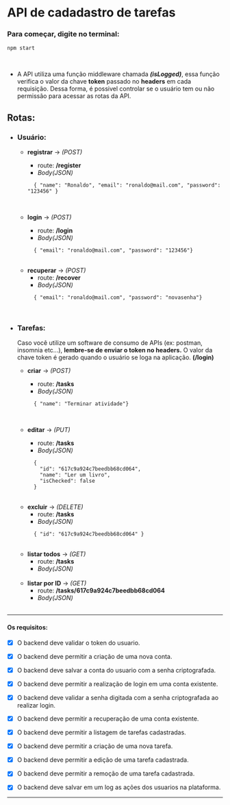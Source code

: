 # API de cadadastro de tarefas

### Para começar, digite no terminal:
 ``` 
npm start 
 ```

<br>

- A API utiliza uma função middleware chamada ***(isLogged)***, essa função verifica o valor da chave **token** passado no **headers** em cada requisição. Dessa forma, é possivel controlar se o usuário tem ou não permissão para acessar as rotas da API.

## **Rotas**:

- ### **Usuário:**

  - **registrar** -> *(POST)*
    - route: **/register** 
    - *Body(JSON)*
    ```
      { "name": "Ronaldo", "email": "ronaldo@mail.com", "password": "123456" }
    ``` 

    <br>

  - **login** -> *(POST)*
    - route: **/login**
    - *Body(JSON)*
    ```
      { "email": "ronaldo@mail.com", "password": "123456"}
    ``` 

  <br>

  - **recuperar** -> *(POST)* 
    - route: **/recover** 
    - *Body(JSON)*
    ```
      { "email": "ronaldo@mail.com", "password": "novasenha"}
    ``` 

  <br>

- ### **Tarefas:**

  Caso você utilize um software de consumo de APIs (ex: postman, insomnia etc...), **lembre-se de enviar o token no headers.**
  O valor da chave token é gerado quando o usuário se loga na aplicação. **(/login)**

  - **criar** -> *(POST)*
    - route: **/tasks** 
    - *Body(JSON)*
    ```
      { "name": "Terminar atividade"}
    ``` 

    <br>

  - **editar** -> *(PUT)*
    - route: **/tasks**
    - *Body(JSON)*
    ```
      { 
        "id": "617c9a924c7beedbb68cd064", 
        "name": "Ler um livro", 
        "isChecked": false
      }
    ``` 

  <br>

  - **excluir** -> *(DELETE)* 
    - route: **/tasks** 
    - *Body(JSON)*
    ```
      { "id": "617c9a924c7beedbb68cd064" }
    ``` 
   
  <br>
 
  - **listar todos** -> *(GET)* 
    - route: **/tasks** 
    - *Body(JSON)*

  <br>
 
  - **listar por ID** -> *(GET)* 
    - route: **/tasks/617c9a924c7beedbb68cd064** 
    - *Body(JSON)*
    
  <br>

---

#### **Os requisitos:**
- [x] O backend deve validar o token do usuario.

- [x] O backend deve permitir a criação de uma nova conta.

- [x] O backend deve salvar a conta do usuario com a senha criptografada.

- [x] O backend deve permitir a realização de login em uma conta existente.

- [x] O backend deve validar a senha digitada com a senha criptografada ao realizar login.

- [x] O backend deve permitir a recuperação de uma conta existente.

- [x] O backend deve permitir a listagem de tarefas cadastradas.

- [x] O backend deve permitir a criação de uma nova tarefa.

- [x] O backend deve permitir a edição de uma tarefa cadastrada.

- [x] O backend deve permitir a remoção de uma tarefa cadastrada.

- [x] O backend deve salvar em um log as ações dos usuarios na plataforma.

---
